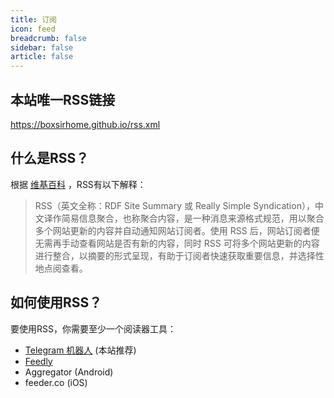 ```yaml
---
title: 订阅
icon: feed
breadcrumb: false
sidebar: false
article: false
---
```


## 本站唯一RSS链接
https://boxsirhome.github.io/rss.xml

## 什么是RSS？
根据 [维基百科](https://zh.wikipedia.org/wiki/RSS) ，RSS有以下解释：

> RSS（英文全称：RDF Site Summary 或 Really Simple Syndication），中文译作简易信息聚合，也称聚合内容，是一种消息来源格式规范，用以聚合多个网站更新的内容并自动通知网站订阅者。使用 RSS 后，网站订阅者便无需再手动查看网站是否有新的内容，同时 RSS 可将多个网站更新的内容进行整合，以摘要的形式呈现，有助于订阅者快速获取重要信息，并选择性地点阅查看。

## 如何使用RSS？
要使用RSS，你需要至少一个阅读器工具：

- [Telegram 机器人](https://t.me/rss2tg_bot) (本站推荐)
- [Feedly](https://feedly.com/)
- Aggregator (Android)
- feeder.co (iOS)